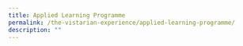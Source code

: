 ```yaml
---
title: Applied Learning Programme
permalink: /the-vistarian-experience/applied-learning-programme/
description: ""
---
```


